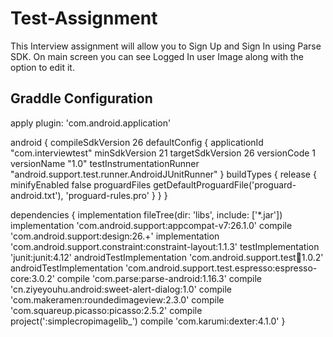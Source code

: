 # Test-Assignment
This Interview assignment will allow you to Sign Up and Sign In using Parse SDK. On main screen you can see Logged In user Image along with the option to edit it.
## Graddle Configuration

apply plugin: 'com.android.application'

android {
    compileSdkVersion 26
    defaultConfig {
        applicationId "com.interviewtest"
        minSdkVersion 21
        targetSdkVersion 26
        versionCode 1
        versionName "1.0"
        testInstrumentationRunner "android.support.test.runner.AndroidJUnitRunner"
    }
    buildTypes {
        release {
            minifyEnabled false
            proguardFiles getDefaultProguardFile('proguard-android.txt'), 'proguard-rules.pro'
        }
    }
}

dependencies {
    implementation fileTree(dir: 'libs', include: ['*.jar'])
    implementation 'com.android.support:appcompat-v7:26.1.0'
    compile 'com.android.support:design:26.+'
    implementation 'com.android.support.constraint:constraint-layout:1.1.3'
    testImplementation 'junit:junit:4.12'
    androidTestImplementation 'com.android.support.test:runner:1.0.2'
    androidTestImplementation 'com.android.support.test.espresso:espresso-core:3.0.2'
    compile 'com.parse:parse-android:1.16.3'
    compile 'cn.ziyeyouhu.android:sweet-alert-dialog:1.0'
    compile 'com.makeramen:roundedimageview:2.3.0'
    compile 'com.squareup.picasso:picasso:2.5.2'
    compile project(':simplecropimagelib_')
    compile 'com.karumi:dexter:4.1.0'
}


